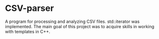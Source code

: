 # CSV-parser
A program for processing and analyzing CSV files. std::iterator was implemented. The main goal of this project was to acquire skills in working with templates in C++.
